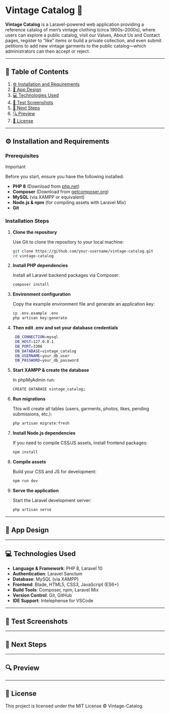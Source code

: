 # **Vintage Catalog** 🧥

**Vintage Catalog** is a Laravel-powered web application providing a reference catalog of men’s vintage clothing (circa 1900s–2000s), where users can explore a public catalog, visit our Values, About Us and Contact pages, register to “like” items or build a private collection, and even submit petitions to add new vintage garments to the public catalog—which administrators can then accept or reject.

---

## 📌 **Table of Contents**
1. [⚙️ Installation and Requirements](#installation-and-requirements)
2. [🎨 App Design](#-app-design)
3. [💻 Technologies Used](#-technologies-used) 
4. [🧪 Test Screenshots](#-test-screenshots)
5. [🚀 Next Steps](#-next-steps)
6. [🔍 Preview](#-preview)
7. [🔖 License](#-license)

---

## ⚙️ Installation and Requirements <a name="installation-and-requirements"></a>

### **Prerequisites**  
>[!IMPORTANT]  
> Before you start, ensure you have the following installed:  
> - **PHP 8** (Download from [php.net](https://www.php.net/downloads))  
> - **Composer** (Download from [getcomposer.org](https://getcomposer.org/))  
> - **MySQL** (via XAMPP or equivalent)  
> - **Node.js & npm** (for compiling assets with Laravel Mix)  
> - **Git**  

### **Installation Steps**

1. **Clone the repository**

   Use Git to clone the repository to your local machine:
   ```bash
   git clone https://github.com/your-username/vintage-catalog.git
   cd vintage-catalog
2. **Install PHP dependencies**

    Install all Laravel backend packages via Composer:
   ```bash
   composer install
3. **Environment configuration**

    Copy the example environment file and generate an application key:
    ```bash
    cp .env.example .env
    php artisan key:generate
4. **Then edit .env and set your database credentials**
   ```bash
    DB_CONNECTION=mysql
    DB_HOST=127.0.0.1
    DB_PORT=3306
    DB_DATABASE=vintage_catalog
    DB_USERNAME=your_db_user
    DB_PASSWORD=your_db_password
5. **Start XAMPP & create the database**

   In phpMyAdmin run:
   ```bash
   CREATE DATABASE vintage_catalog;
6. **Run migrations**

   This will create all tables (users, garments, photos, likes, pending submissions, etc.):
    ```bash
    php artisan migrate:fresh
7. **Install Node.js dependencies**

    If you need to compile CSS/JS assets, install frontend packages:
    ```bash
    npm install
8. **Compile assets**

    Build your CSS and JS for development:
    ```bash
    npm run dev
9. **Serve the application**

    Start the Laravel development server:
    ```bash
    php artisan serve

---

## 🎨 App Design <a name="-app-design"></a>

---

## 💻 Technologies Used <a name="-technologies-used"></a>

- **Language & Framework**: PHP 8, Laravel 10  
- **Authentication**: Laravel Sanctum  
- **Database**: MySQL (via XAMPP)  
- **Frontend**: Blade, HTML5, CSS3, JavaScript (ES6+)  
- **Build Tools**: Composer, npm, Laravel Mix  
- **Version Control**: Git, GitHub  
- **IDE Support**: Intelephense for VSCode

---

## 🧪 Test Screenshots <a name="-test-screenshots"></a>

---

## 🚀 Next Steps <a name="-next-steps"></a>

---

## 🔍 Preview <a name="-preview"></a>

---

## 🔖 License <a name="-license"></a>

This project is licensed under the MIT License © Vintage-Catalog.
